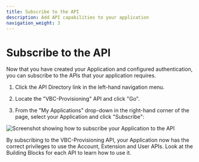 ```yaml
---
title: Subscribe to the API
description: Add API capabilities to your application
navigation_weight: 3
---
```


# Subscribe to the API

Now that you have created your Application and configured authentication, you can subscribe to the APIs that your application requires.

1. Click the API Directory link in the left-hand navigation menu.

2. Locate the "VBC-Provisioning" API and click "Go".

3. From the "My Applications" drop-down in the right-hand corner of the page, select your Application and click "Subscribe":

![Screenshot showing how to subscribe your Application to the API](/assets/images/vbc/subscribe-api.png)

By subscribing to the VBC-Provisioning API, your Application now has the correct privileges to use the Account, Extension and User APIs. Look at the Building Blocks for each API to learn how to use it.
